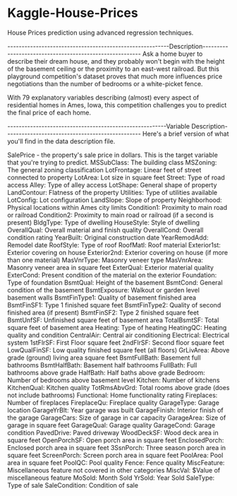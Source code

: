 # Kaggle-House-Prices
House Prices prediction using advanced regression techniques.


---------------------------------------------------------Description--------------------------------------------------------
Ask a home buyer to describe their dream house, and they probably won't begin with the height of the basement ceiling or the proximity to an east-west railroad. But this playground competition's dataset proves that much more influences price negotiations than the number of bedrooms or a white-picket fence.

With 79 explanatory variables describing (almost) every aspect of residential homes in Ames, Iowa, this competition challenges you to predict the final price of each home.


--------------------------------------------------------Variable Description------------------------------------------------
Here's a brief version of what you'll find in the data description file.

SalePrice - the property's sale price in dollars. This is the target variable that you're trying to predict.
MSSubClass: The building class
MSZoning: The general zoning classification
LotFrontage: Linear feet of street connected to property
LotArea: Lot size in square feet
Street: Type of road access
Alley: Type of alley access
LotShape: General shape of property
LandContour: Flatness of the property
Utilities: Type of utilities available
LotConfig: Lot configuration
LandSlope: Slope of property
Neighborhood: Physical locations within Ames city limits
Condition1: Proximity to main road or railroad
Condition2: Proximity to main road or railroad (if a second is present)
BldgType: Type of dwelling
HouseStyle: Style of dwelling
OverallQual: Overall material and finish quality
OverallCond: Overall condition rating
YearBuilt: Original construction date
YearRemodAdd: Remodel date
RoofStyle: Type of roof
RoofMatl: Roof material
Exterior1st: Exterior covering on house
Exterior2nd: Exterior covering on house (if more than one material)
MasVnrType: Masonry veneer type
MasVnrArea: Masonry veneer area in square feet
ExterQual: Exterior material quality
ExterCond: Present condition of the material on the exterior
Foundation: Type of foundation
BsmtQual: Height of the basement
BsmtCond: General condition of the basement
BsmtExposure: Walkout or garden level basement walls
BsmtFinType1: Quality of basement finished area
BsmtFinSF1: Type 1 finished square feet
BsmtFinType2: Quality of second finished area (if present)
BsmtFinSF2: Type 2 finished square feet
BsmtUnfSF: Unfinished square feet of basement area
TotalBsmtSF: Total square feet of basement area
Heating: Type of heating
HeatingQC: Heating quality and condition
CentralAir: Central air conditioning
Electrical: Electrical system
1stFlrSF: First Floor square feet
2ndFlrSF: Second floor square feet
LowQualFinSF: Low quality finished square feet (all floors)
GrLivArea: Above grade (ground) living area square feet
BsmtFullBath: Basement full bathrooms
BsmtHalfBath: Basement half bathrooms
FullBath: Full bathrooms above grade
HalfBath: Half baths above grade
Bedroom: Number of bedrooms above basement level
Kitchen: Number of kitchens
KitchenQual: Kitchen quality
TotRmsAbvGrd: Total rooms above grade (does not include bathrooms)
Functional: Home functionality rating
Fireplaces: Number of fireplaces
FireplaceQu: Fireplace quality
GarageType: Garage location
GarageYrBlt: Year garage was built
GarageFinish: Interior finish of the garage
GarageCars: Size of garage in car capacity
GarageArea: Size of garage in square feet
GarageQual: Garage quality
GarageCond: Garage condition
PavedDrive: Paved driveway
WoodDeckSF: Wood deck area in square feet
OpenPorchSF: Open porch area in square feet
EnclosedPorch: Enclosed porch area in square feet
3SsnPorch: Three season porch area in square feet
ScreenPorch: Screen porch area in square feet
PoolArea: Pool area in square feet
PoolQC: Pool quality
Fence: Fence quality
MiscFeature: Miscellaneous feature not covered in other categories
MiscVal: $Value of miscellaneous feature
MoSold: Month Sold
YrSold: Year Sold
SaleType: Type of sale
SaleCondition: Condition of sale
